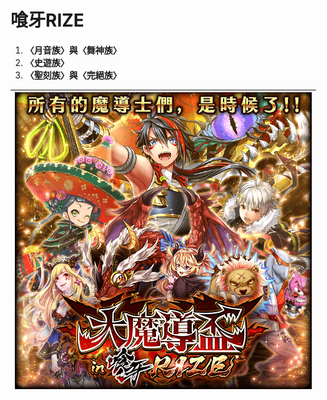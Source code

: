 # 喰牙RIZE

1. **〈月音族〉與〈舞神族〉**
2. **〈史遊族〉**
3. **〈聖刻族〉與〈完絕族〉**

| ![](../.gitbook/assets/da-mo-dao-bei-in-can-ya-rize.png) |
| :---: |


